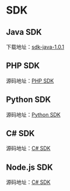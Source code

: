 # SDK

## Java SDK

下载地址：<a target="_blank" href="https://github.com/yangbajing/check-guard-sdk/releases/tag/sdk-java-1.0.1">sdk-java-1.0.1</a>

## PHP SDK

源码地址：<a target="_blank" href="https://github.com/yangbajing/check-guard-sdk/tree/master/sdk-php">PHP SDK</a>

## Python SDK

源码地址：<a target="_blank" href="https://github.com/yangbajing/check-guard-sdk/tree/master/sdk-python">Python SDK</a>

## C# SDK

源码地址：<a target="_blank" href="https://github.com/yangbajing/check-guard-sdk/tree/master/sdk-csharp">C# SDK</a>

## Node.js SDK

源码地址：<a target="_blank" href="https://github.com/yangbajing/check-guard-sdk/tree/master/sdk-node.js">C# SDK</a>

